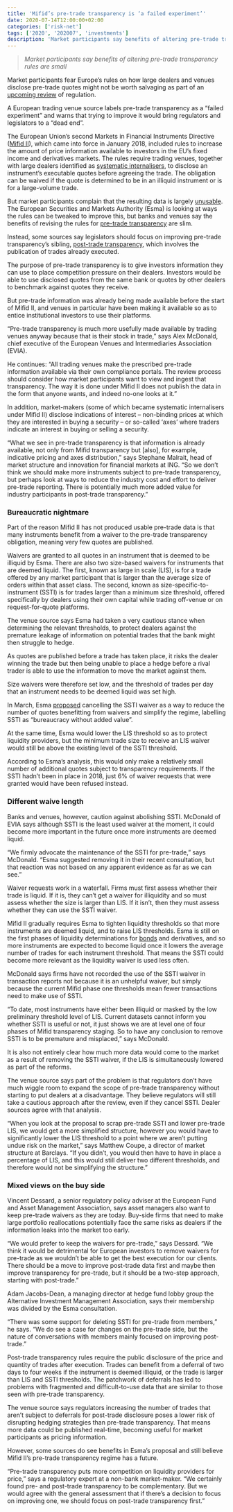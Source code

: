 ```yaml
---
title: 'Mifid’s pre-trade transparency is ‘a failed experiment’'
date: 2020-07-14T12:00:00+02:00
categories: ['risk-net']
tags: ['2020', '202007', 'investments']
description: 'Market participants say benefits of altering pre-trade transparency rules are small'
---
```


> _Market participants say benefits of altering pre-trade transparency rules are small_

Market participants fear Europe’s rules on how large dealers and venues disclose pre-trade quotes might not be worth salvaging as part of an [upcoming review](https://www.risk.net/regulation/7154086/why-europes-markets-might-need-mifid-iii) of regulation.

A European trading venue source labels pre-trade transparency as a “failed experiment” and warns that trying to improve it would bring regulators and legislators to a “dead end”.

The European Union’s second Markets in Financial Instruments Directive ([Mifid II](https://www.risk.net/topics/markets-in-financial-instruments-directive-mifid)), which came into force in January 2018, included rules to increase the amount of price information available to investors in the EU’s fixed income and derivatives markets. The rules require trading venues, together with large dealers identified as [systematic internalisers](https://www.risk.net/topics/systematic-internaliser-si), to disclose an instrument’s executable quotes before agreeing the trade. The obligation can be waived if the quote is determined to be in an illiquid instrument or is for a large-volume trade.

But market participants complain that the resulting data is largely [unusable](https://www.risk.net/derivatives/6511801/use-cases-for-mifid-ii-data-prove-elusive). The European Securities and Markets Authority (Esma) is looking at ways the rules can be tweaked to improve this, but banks and venues say the benefits of revising the rules for [pre-trade transparency](https://www.risk.net/regulation/5379136/platforms-win-small-on-day-one-of-mifid-ii) are slim.

Instead, some sources say legislators should focus on improving pre-trade transparency’s sibling, [post-trade transparency](https://www.risk.net/regulation/7649641/improving-mifid-post-trade-transparency-splits-markets), which involves the publication of trades already executed.

The purpose of pre-trade transparency is to give investors information they can use to place competition pressure on their dealers. Investors would be able to use disclosed quotes from the same bank or quotes by other dealers to benchmark against quotes they receive.

But pre-trade information was already being made available before the start of Mifid II, and venues in particular have been making it available so as to entice institutional investors to use their platforms.

“Pre-trade transparency is much more usefully made available by trading venues anyway because that is their stock in trade,” says Alex McDonald, chief executive of the European Venues and Intermediaries Association (EVIA).

He continues: “All trading venues make the prescribed pre-trade information available via their own compliance portals. The review process should consider how market participants want to view and ingest that transparency. The way it is done under Mifid II does not publish the data in the form that anyone wants, and indeed no-one looks at it.”

In addition, market-makers (some of which became systematic internalisers under Mifid II) disclose indications of interest – non-binding prices at which they are interested in buying a security – or so-called ‘axes’ where traders indicate an interest in buying or selling a security.

“What we see in pre-trade transparency is that information is already available, not only from Mifid transparency but [also], for example, indicative pricing and axes distribution,” says Stephane Malrait, head of market structure and innovation for financial markets at ING. “So we don’t think we should make more instruments subject to pre-trade transparency, but perhaps look at ways to reduce the industry cost and effort to deliver pre-trade reporting. There is potentially much more added value for industry participants in post-trade transparency.”

### Bureaucratic nightmare

Part of the reason Mifid II has not produced usable pre-trade data is that many instruments benefit from a waiver to the pre-trade transparency obligation, meaning very few quotes are published.

Waivers are granted to all quotes in an instrument that is deemed to be illiquid by Esma. There are also two size-based waivers for instruments that are deemed liquid. The first, known as large in scale (LIS), is for a trade offered by any market participant that is larger than the average size of orders within that asset class. The second, known as size-specific-to-instrument (SSTI) is for trades larger than a minimum size threshold, offered specifically by dealers using their own capital while trading off-venue or on request-for-quote platforms.

The venue source says Esma had taken a very cautious stance when determining the relevant thresholds, to protect dealers against the premature leakage of information on potential trades that the bank might then struggle to hedge.

As quotes are published before a trade has taken place, it risks the dealer winning the trade but then being unable to place a hedge before a rival trader is able to use the information to move the market against them.

Size waivers were therefore set low, and the threshold of trades per day that an instrument needs to be deemed liquid was set high.

In March, Esma [proposed](https://www.esma.europa.eu/press-news/esma-news/esma-consults-mifir-transparency-regime-non-equity-instruments) cancelling the SSTI waiver as a way to reduce the number of quotes benefitting from waivers and simplify the regime, labelling SSTI as “bureaucracy without added value”.

At the same time, Esma would lower the LIS threshold so as to protect liquidity providers, but the minimum trade size to receive an LIS waiver would still be above the existing level of the SSTI threshold.

According to Esma’s analysis, this would only make a relatively small number of additional quotes subject to transparency requirements. If the SSTI hadn’t been in place in 2018, just 6% of waiver requests that were granted would have been refused instead.

### Different waive length

Banks and venues, however, caution against abolishing SSTI. McDonald of EVIA says although SSTI is the least used waiver at the moment, it could become more important in the future once more instruments are deemed liquid.

“We firmly advocate the maintenance of the SSTI for pre-trade,” says McDonald. “Esma suggested removing it in their recent consultation, but that reaction was not based on any apparent evidence as far as we can see.”

Waiver requests work in a waterfall. Firms must first assess whether their trade is liquid. If it is, they can’t get a waiver for illiquidity and so must assess whether the size is larger than LIS. If it isn’t, then they must assess whether they can use the SSTI waiver.

Mifid II gradually requires Esma to tighten liquidity thresholds so that more instruments are deemed liquid, and to raise LIS thresholds. Esma is still on the first phases of liquidity determinations for [bonds](https://www.risk.net/regulation/5373181/only-1-of-bonds-caught-in-first-wave-of-mifid-transparency) and derivatives, and so more instruments are expected to become liquid once it lowers the average number of trades for each instrument threshold. That means the SSTI could become more relevant as the liquidity waiver is used less often.

McDonald says firms have not recorded the use of the SSTI waiver in transaction reports not because it is an unhelpful waiver, but simply because the current Mifid phase one thresholds mean fewer transactions need to make use of SSTI.

“To date, most instruments have either been illiquid or masked by the low preliminary threshold level of LIS. Current datasets cannot inform you whether SSTI is useful or not, it just shows we are at level one of four phases of Mifid transparency staging. So to have any conclusion to remove SSTI is to be premature and misplaced,” says McDonald.

It is also not entirely clear how much more data would come to the market as a result of removing the SSTI waiver, if the LIS is simultaneously lowered as part of the reforms.

The venue source says part of the problem is that regulators don’t have much wiggle room to expand the scope of pre-trade transparency without starting to put dealers at a disadvantage. They believe regulators will still take a cautious approach after the review, even if they cancel SSTI. Dealer sources agree with that analysis.

“When you look at the proposal to scrap pre-trade SSTI and lower pre-trade LIS, we would get a more simplified structure, however you would have to significantly lower the LIS threshold to a point where we aren’t putting undue risk on the market,” says Matthew Coupe, a director of market structure at Barclays. “If you didn’t, you would then have to have in place a percentage of LIS, and this would still deliver two different thresholds, and therefore would not be simplifying the structure.”

### Mixed views on the buy side

Vincent Dessard, a senior regulatory policy adviser at the European Fund and Asset Management Association, says asset managers also want to keep pre-trade waivers as they are today. Buy-side firms that need to make large portfolio reallocations potentially face the same risks as dealers if the information leaks into the market too early.

“We would prefer to keep the waivers for pre-trade,” says Dessard. “We think it would be detrimental for European investors to remove waivers for pre-trade as we wouldn’t be able to get the best execution for our clients. There should be a move to improve post-trade data first and maybe then improve transparency for pre-trade, but it should be a two-step approach, starting with post-trade.”

Adam Jacobs-Dean, a managing director at hedge fund lobby group the Alternative Investment Management Association, says their membership was divided by the Esma consultation.

“There was some support for deleting SSTI for pre-trade from members,” he says. “We do see a case for changes on the pre-trade side, but the nature of conversations with members mainly focused on improving post-trade.”

Post-trade transparency rules require the public disclosure of the price and quantity of trades after execution. Trades can benefit from a deferral of two days to four weeks if the instrument is deemed illiquid, or the trade is larger than LIS and SSTI thresholds. The patchwork of deferrals has led to problems with fragmented and difficult-to-use data that are similar to those seen with pre-trade transparency.

The venue source says regulators increasing the number of trades that aren’t subject to deferrals for post-trade disclosure poses a lower risk of disrupting hedging strategies than pre-trade transparency. That means more data could be published real-time, becoming useful for market participants as pricing information.

However, some sources do see benefits in Esma’s proposal and still believe Mifid II’s pre-trade transparency regime has a future.

“Pre-trade transparency puts more competition on liquidity providers for price,” says a regulatory expert at a non-bank market-maker. “We certainly found pre- and post-trade transparency to be complementary. But we would agree with the general assessment that if there’s a decision to focus on improving one, we should focus on post-trade transparency first.”

